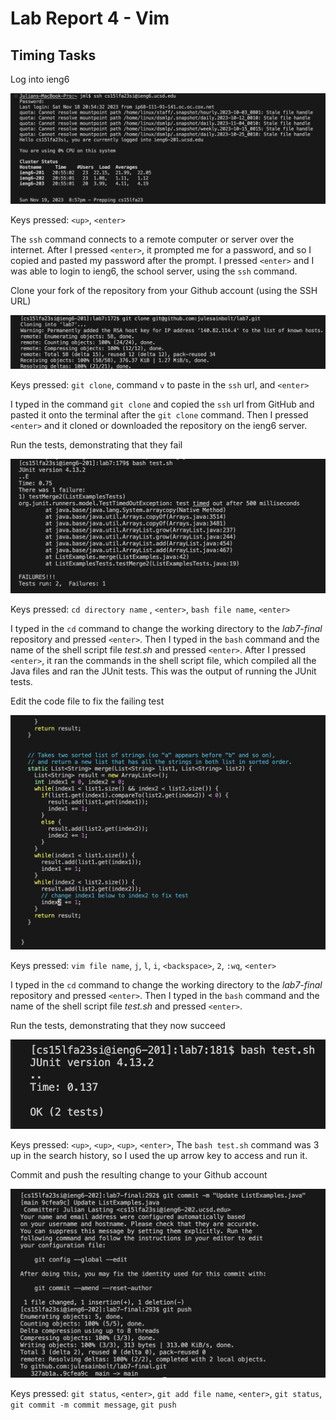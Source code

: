 # Lab Report 4 - Vim 


## Timing Tasks

Log into ieng6

   ![ieng6 Login](ieng6%20login.png)

Keys pressed: `<up>`, `<enter>`

The `ssh` command connects to a remote computer or server over the internet. 
After I pressed `<enter>`, it prompted me for a password, and so I copied 
and pasted my password after the prompt. I pressed `<enter>` and I was able to 
login to ieng6, the school server, using the `ssh` command. 


Clone your fork of the repository from your Github account (using the SSH URL)

   ![ssh clone](ssh%20clone.png)

Keys pressed: `git clone`, command `v` to paste in the `ssh` url, and `<enter>` 
 
I typed in the command `git clone` and copied the `ssh` url from GitHub 
and pasted it onto the terminal after the `git clone` command. Then I pressed `<enter>` 
and it cloned or downloaded the repository on the ieng6 server. 

Run the tests, demonstrating that they fail

   ![run tests - fail](run%20tests%20-%20fail.png)

Keys pressed: `cd directory name` , `<enter>`, `bash file name`, `<enter>`

I typed in the `cd` command to change the working directory to 
the *lab7-final* repository and pressed `<enter>`. Then I typed in the `bash` 
command and the name of the shell script file *test.sh* and pressed `<enter>`.
After I pressed `<enter>`, it ran the commands in the shell script file, which 
compiled all the Java files and ran the JUnit tests. This was the output of 
running the JUnit tests. 

Edit the code file to fix the failing test

   ![failing test fix](failing%20test%20fix.png)

Keys pressed: `vim file name`, `j`, `l`, `i`, `<backspace>`,
`2`, `:wq`, `<enter>`

I typed in the `cd` command to change the working directory to 
the *lab7-final* repository and pressed `<enter>`. Then I typed in the `bash` 
command and the name of the shell script file *test.sh* and pressed `<enter>`.

Run the tests, demonstrating that they now succeed

   ![run tests - pass](run%20tests%20-%20pass.png)

Keys pressed: `<up>`, `<up>`, `<up>`, `<enter>`, The `bash test.sh` command was 3 up 
in the search history, so I used the up arrow key to access and run it.


Commit and push the resulting change to your Github account

   ![commit and push](commit%20and%20push.png)

Keys pressed: `git status`, `<enter>`, `git add file name`, `<enter>`, 
`git status`, `git commit -m commit message`, `git push`





   
